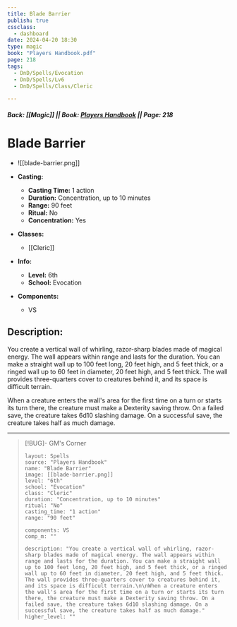 ```yaml
---
title: Blade Barrier
publish: true
cssclass:
  - dashboard
date: 2024-04-20 18:30
type: magic
book: "Players Handbook.pdf"
page: 218
tags:
  - DnD/Spells/Evocation
  - DnD/Spells/Lv6
  - DnD/Spells/Class/Cleric

---
```


##### Back: [[Magic]] || Book: [Players Handbook](https://drive.google.com/drive/folders/1O5bhpYizcIT5xxAoLOuzCRht_PVS7VSG?usp=sharing) || Page: 218

# Blade Barrier
- ![[blade-barrier.png]]
- **Casting:**
    - **Casting Time:** 1 action
    - **Duration:** Concentration, up to 10 minutes
    - **Range:** 90 feet
    - **Ritual:** No
    - **Concentration:** Yes
- **Classes:**
    - [[Cleric]]

- **Info:**
    - **Level:** 6th
    - **School:** Evocation
- **Components:**
    - VS


## Description:
You create a vertical wall of whirling, razor-sharp blades made of magical energy. The wall appears within range and lasts for the duration. You can make a straight wall up to 100 feet long, 20 feet high, and 5 feet thick, or a ringed wall up to 60 feet in diameter, 20 feet high, and 5 feet thick. The wall provides three-quarters cover to creatures behind it, and its space is difficult terrain.

When a creature enters the wall's area for the first time on a turn or starts its turn there, the creature must make a Dexterity saving throw. On a failed save, the creature takes 6d10 slashing damage. On a successful save, the creature takes half as much damage.



---

> [!BUG]- GM's Corner
>
> ```statblock
> layout: Spells
> source: "Players Handbook"
> name: "Blade Barrier"
> image: [[blade-barrier.png]]
> level: "6th"
> school: "Evocation"
> class: "Cleric"
> duration: "Concentration, up to 10 minutes"
> ritual: "No"
> casting_time: "1 action"
> range: "90 feet"
>
> components: VS
> comp_m: ""
>
> description: "You create a vertical wall of whirling, razor-sharp blades made of magical energy. The wall appears within range and lasts for the duration. You can make a straight wall up to 100 feet long, 20 feet high, and 5 feet thick, or a ringed wall up to 60 feet in diameter, 20 feet high, and 5 feet thick. The wall provides three-quarters cover to creatures behind it, and its space is difficult terrain.\n\nWhen a creature enters the wall's area for the first time on a turn or starts its turn there, the creature must make a Dexterity saving throw. On a failed save, the creature takes 6d10 slashing damage. On a successful save, the creature takes half as much damage."
> higher_level: ""
> ```
